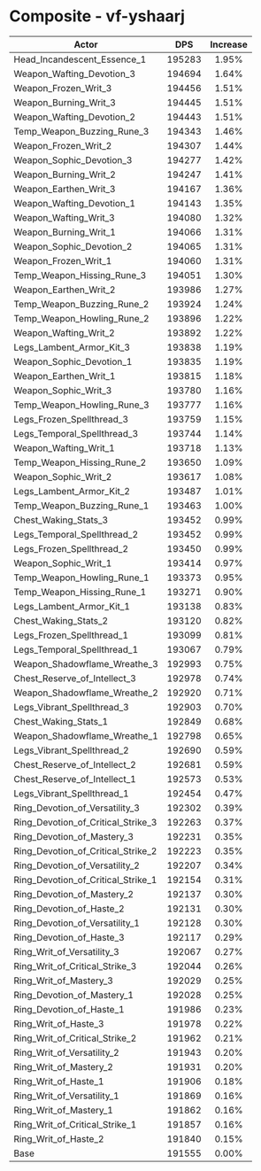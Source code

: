 # Composite - vf-yshaarj
| Actor | DPS | Increase |
|---|:---:|:---:|
|Head_Incandescent_Essence_1|195283|1.95%|
|Weapon_Wafting_Devotion_3|194694|1.64%|
|Weapon_Frozen_Writ_3|194456|1.51%|
|Weapon_Burning_Writ_3|194445|1.51%|
|Weapon_Wafting_Devotion_2|194443|1.51%|
|Temp_Weapon_Buzzing_Rune_3|194343|1.46%|
|Weapon_Frozen_Writ_2|194307|1.44%|
|Weapon_Sophic_Devotion_3|194277|1.42%|
|Weapon_Burning_Writ_2|194247|1.41%|
|Weapon_Earthen_Writ_3|194167|1.36%|
|Weapon_Wafting_Devotion_1|194143|1.35%|
|Weapon_Wafting_Writ_3|194080|1.32%|
|Weapon_Burning_Writ_1|194066|1.31%|
|Weapon_Sophic_Devotion_2|194065|1.31%|
|Weapon_Frozen_Writ_1|194060|1.31%|
|Temp_Weapon_Hissing_Rune_3|194051|1.30%|
|Weapon_Earthen_Writ_2|193986|1.27%|
|Temp_Weapon_Buzzing_Rune_2|193924|1.24%|
|Temp_Weapon_Howling_Rune_2|193896|1.22%|
|Weapon_Wafting_Writ_2|193892|1.22%|
|Legs_Lambent_Armor_Kit_3|193838|1.19%|
|Weapon_Sophic_Devotion_1|193835|1.19%|
|Weapon_Earthen_Writ_1|193815|1.18%|
|Weapon_Sophic_Writ_3|193780|1.16%|
|Temp_Weapon_Howling_Rune_3|193777|1.16%|
|Legs_Frozen_Spellthread_3|193759|1.15%|
|Legs_Temporal_Spellthread_3|193744|1.14%|
|Weapon_Wafting_Writ_1|193718|1.13%|
|Temp_Weapon_Hissing_Rune_2|193650|1.09%|
|Weapon_Sophic_Writ_2|193617|1.08%|
|Legs_Lambent_Armor_Kit_2|193487|1.01%|
|Temp_Weapon_Buzzing_Rune_1|193463|1.00%|
|Chest_Waking_Stats_3|193452|0.99%|
|Legs_Temporal_Spellthread_2|193452|0.99%|
|Legs_Frozen_Spellthread_2|193450|0.99%|
|Weapon_Sophic_Writ_1|193414|0.97%|
|Temp_Weapon_Howling_Rune_1|193373|0.95%|
|Temp_Weapon_Hissing_Rune_1|193271|0.90%|
|Legs_Lambent_Armor_Kit_1|193138|0.83%|
|Chest_Waking_Stats_2|193120|0.82%|
|Legs_Frozen_Spellthread_1|193099|0.81%|
|Legs_Temporal_Spellthread_1|193067|0.79%|
|Weapon_Shadowflame_Wreathe_3|192993|0.75%|
|Chest_Reserve_of_Intellect_3|192978|0.74%|
|Weapon_Shadowflame_Wreathe_2|192920|0.71%|
|Legs_Vibrant_Spellthread_3|192903|0.70%|
|Chest_Waking_Stats_1|192849|0.68%|
|Weapon_Shadowflame_Wreathe_1|192798|0.65%|
|Legs_Vibrant_Spellthread_2|192690|0.59%|
|Chest_Reserve_of_Intellect_2|192681|0.59%|
|Chest_Reserve_of_Intellect_1|192573|0.53%|
|Legs_Vibrant_Spellthread_1|192454|0.47%|
|Ring_Devotion_of_Versatility_3|192302|0.39%|
|Ring_Devotion_of_Critical_Strike_3|192263|0.37%|
|Ring_Devotion_of_Mastery_3|192231|0.35%|
|Ring_Devotion_of_Critical_Strike_2|192223|0.35%|
|Ring_Devotion_of_Versatility_2|192207|0.34%|
|Ring_Devotion_of_Critical_Strike_1|192154|0.31%|
|Ring_Devotion_of_Mastery_2|192137|0.30%|
|Ring_Devotion_of_Haste_2|192131|0.30%|
|Ring_Devotion_of_Versatility_1|192128|0.30%|
|Ring_Devotion_of_Haste_3|192117|0.29%|
|Ring_Writ_of_Versatility_3|192067|0.27%|
|Ring_Writ_of_Critical_Strike_3|192044|0.26%|
|Ring_Writ_of_Mastery_3|192029|0.25%|
|Ring_Devotion_of_Mastery_1|192028|0.25%|
|Ring_Devotion_of_Haste_1|191986|0.23%|
|Ring_Writ_of_Haste_3|191978|0.22%|
|Ring_Writ_of_Critical_Strike_2|191962|0.21%|
|Ring_Writ_of_Versatility_2|191943|0.20%|
|Ring_Writ_of_Mastery_2|191931|0.20%|
|Ring_Writ_of_Haste_1|191906|0.18%|
|Ring_Writ_of_Versatility_1|191869|0.16%|
|Ring_Writ_of_Mastery_1|191862|0.16%|
|Ring_Writ_of_Critical_Strike_1|191857|0.16%|
|Ring_Writ_of_Haste_2|191840|0.15%|
|Base|191555|0.00%|
